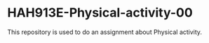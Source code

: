 # HAH913E-Physical-activity-00
This repository is used to do an assignment about Physical activity.
